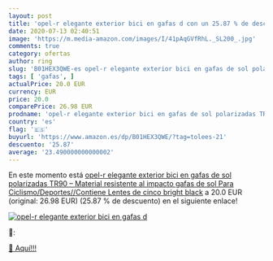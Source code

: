 ```yaml
---
layout: post
title: 'opel-r elegante exterior bici en gafas d con un 25.87 % de descuento'
date: 2020-07-13 02:40:51
image: 'https://m.media-amazon.com/images/I/41pAqGVfRhL._SL200_.jpg'
comments: true
category: ofertas
author: ring
slug: 'B01HEX3QWE-es opel-r elegante exterior bici en gafas de sol polarizadas...'
tags: [ 'gafas', ]
actualPrice: 20.0 EUR
currency: EUR
price: 20.0
comparePrice: 26.98 EUR
prodname: 'opel-r elegante exterior bici en gafas de sol polarizadas TR90 – Material resistente al impacto gafas de sol Para Ciclismo/Deportes//Contiene Lentes de cinco  bright black'
country: 'es'
flag: '🇪🇸'
buyurl: 'https://www.amazon.es/dp/B01HEX3QWE/?tag=tolees-21'
descuento: '25.87'
average: '23.490000000000002'
---
```


En este momento está [opel-r elegante exterior bici en gafas de sol polarizadas TR90 – Material resistente al impacto gafas de sol Para Ciclismo/Deportes//Contiene Lentes de cinco  bright black](https://www.amazon.es/dp/B01HEX3QWE/?tag=tolees-21) a 20.0 EUR (original: 26.98 EUR) (25.87 %  de descuento) en el siguiente enlace!

[![opel-r elegante exterior bici en gafas d](https://m.media-amazon.com/images/I/41pAqGVfRhL._SL200_.jpg)](https://www.amazon.es/dp/B01HEX3QWE/?tag=tolees-21)

🔎:


[🛒 Aquí!!!](https://www.amazon.es/dp/B01HEX3QWE/?tag=tolees-21)
